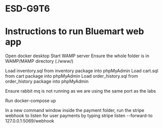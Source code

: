 # ESD-G9T6
# Instructions to run Bluemart web app
Open docker desktop
Start WAMP server
Ensure the whole folder is in WAMP/MAMP directory (./www/)

Load inventory.sql from inventory package into phpMyAdmin
Load cart.sql from cart package into phpMyAdmin
Load order_history.sql from order_history package into phpMyAdmin

Ensure rabbit mq is not running as we are using the same port as the labs

Run docker-compose up

In a new command window inside the payment folder, run the stripe webhook to listen for user payments  by typing stripe listen --forward-to 127.0.0.1:5069/webhook